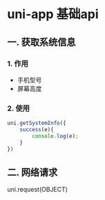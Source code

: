 # uni-app 基础api

## 一. 获取系统信息
### 1. 作用
* 手机型号
* 屏幕高度
### 2. 使用
```javascript
uni.getSystemInfo({
	success(e){
		console.log(e);
	}
})
```

## 二. 网络请求

uni.request(OBJECT)


<ad/>
<comment/>